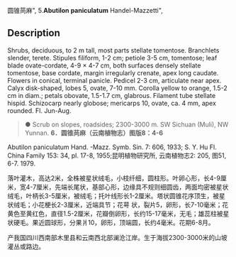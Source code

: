 圆锥苘麻",
5.**Abutilon paniculatum** Handel-Mazzetti",

## Description
Shrubs, deciduous, to 2 m tall, most parts stellate tomentose. Branchlets slender, terete. Stipules filiform, 1-2 cm; petiole 3-5 cm, tomentose; leaf blade ovate-cordate, 4-9 × 4-7 cm, both surfaces densely stellate tomentose, base cordate, margin irregularly crenate, apex long caudate. Flowers in conical, terminal panicle. Pedicel 2-3 cm, articulate near apex. Calyx disk-shaped, lobes 5, ovate, 7-10 mm. Corolla yellow to orange, 1.5-2 cm in diam.; petals obovate, 1.5-1.7 cm, glabrous. Filament tube stellate hispid. Schizocarp nearly globose; mericarps 10, ovate, ca. 4 mm, apex rounded. Fl. Jun-Aug.

> ●  Scrub on slopes, roadsides; 2300-3000 m. SW Sichuan (Muli), NW Yunnan.
**6．圆锥苘麻（云南植物志）图版8：4-6**

Abutilon paniculatum Hand. -Mazz. Symb. Sin. 7: 606, 1933; S. Y. Hu Fl. China Family 153: 34, pl. 17-8, 1955;昆明植物研究所, 云南植物志2: 205, 图51, 6-7. 1979.

落叶灌木，高达2米，全株被星状绒毛，小枝纤细，圆柱形。叶卵心形，长4-9厘米，宽4-7厘米，先端长尾状，基部心形，边缘具不规则细圆齿，两面均密被星状绒毛，叶柄长3-5厘米，被绒毛；托叶线形长1-2厘米。塔状圆锥花序顶生，被星状绒毛；小花梗长2-3厘米，近端具节；花萼 状，裂片5，卵形，长7-10毫米；花黄色至黄红色，直径1.5-2厘米，花瓣倒卵形，长约15-17毫米，无毛；雄蕊柱被星状硬毛。果近圆球形，分果爿10，卵形，顶端圆，长约4毫米。花期6-8月。

产我国四川西南部木里县和云南西北部澜沧江岸。生于海拔2300-3000米的山坡灌丛或路边。
